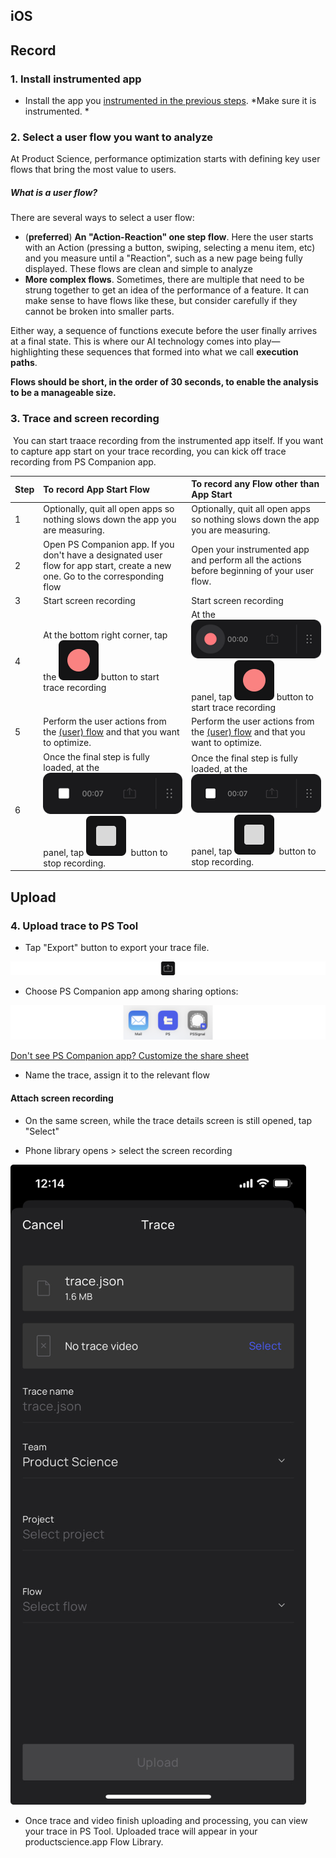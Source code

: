 iOS
---------

## Record

### 1. Install instrumented app

-   Install the app you [instrumented in the previous steps](../ios/distribution.md#ios-application-distribution-instructions). *Make sure it is instrumented. *

### 2. Select a user flow you want to analyze

At Product Science, performance optimization starts with defining key user flows that bring the most value to users.

##### What is a user flow?

There are several ways to select a user flow:

- (**preferred**) __An "Action-Reaction" one step flow__. Here the user starts with an Action (pressing a button, swiping, selecting a menu item, etc) and you measure until a "Reaction", such as a new page being fully displayed. These flows are clean and simple to analyze
- __More complex flows__. Sometimes, there are multiple that need to be strung together to get an idea of the performance of a feature. It can make sense to have flows like these, but consider carefully if they cannot be broken into smaller parts.

Either way, a sequence of functions execute before the user finally arrives at a final state. This is where our AI technology comes into play—highlighting these sequences that formed into what we call __execution paths__.

**Flows should be short, in the order of 30 seconds, to enable the analysis to be a manageable size.**

### 3. Trace and screen recording
‍
You can start traace recording from the instrumented app itself. If you want to capture app start on your trace recording, you can kick off trace recording from PS Companion app. 


| Step | To record App Start Flow    | To record any Flow other than App Start|
|:-----|:----------------------------|:---------------------------------------|
| 1    | Optionally, quit all open apps so nothing slows down the app you are measuring. | Optionally, quit all open apps so nothing slows down the app you are measuring. |
| 2    | Open PS Companion app. If you don't have a designated user flow for app start, create a new one. Go to the corresponding flow | Open your instrumented app and perform all the actions before beginning of your user flow. |
| 3    | Start screen recording      | Start screen recording                 | 
| 4    | At the bottom right corner, tap the ![rec-icon](../images/rec-icon.png) button to start trace recording | At the ![ios-start-recording](../images/ios-start-recording.png) panel, tap ![rec-icon](../images/rec-icon.png) button to start trace recording |
| 5    | Perform the user actions from the [(user) flow](https://www.productscience.ai/documentation?doc=dictionary&sub=user-flow) and that you want to optimize. | Perform the user actions from the [(user) flow](https://www.productscience.ai/documentation?doc=dictionary&sub=user-flow) and that you want to optimize. |
| 6    | Once the final step is fully loaded, at the ![ios-stop-recording](../images/ios-stop-recording.png) panel, tap ![stop-icon](../images/stop-icon.png)  button to stop recording. | Once the final step is fully loaded, at the ![](../images/ios-stop-recording.png) panel, tap ![stop-icon](../images/stop-icon.png)  button to stop recording. |

## Upload

### 4. Upload trace to PS Tool

-   Tap "Export" button to export your trace file.

![export-icon](../images/export-icon.png)

-   Choose PS Companion app among sharing options:

![share-companion-app](../images/share-companion-app.png)

[Don't see PS Companion app? Customize the share sheet](device-set-up.md#3-customize-share-sheet)

-   Name the trace, assign it to the relevant flow
#### Attach screen recording
- On the same screen, while the trace details screen is still opened, tap "Select"

- Phone library opens &gt; select the screen recording

![name-trace](../images/name-trace.png)

- Once trace and video finish uploading and processing, you can view your trace in PS Tool. Uploaded trace will appear in your productscience.app Flow Library.


